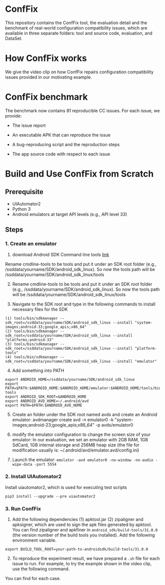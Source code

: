# ConfFix

This repository contains the ConfFix tool, the evaluation detail and the benchmark of real-world configuration compatibility issues, which are available in three separate folders: tool and source code, evaluation, and DataSet.

# How ConfFix works
We give the video clip on how ConfFix repairs configuration compatibility issues provided in our motivating example.

# ConfFix benchmark

The benchmark now contains 81 reproducible CC issues.
For each issue, we provide:

* The issue report

* An executable APK that can reproduce the issue

* A bug-reproducing script and the reproduction steps

* The app source code with respect to each issue

# Build and Use ConfFix from Scratch

## Prerequisite

* UIAutomator2
* Python 3
* Android emulators at target API levels (e.g., API level 33)

## Steps

### 1. Create an emulator
1. download Android SDK Command line tools [link](https://dl.google.com/android/repository/commandlinetools-linux-7302050_latest.zip)

Rename cmdline-tools to be tools and put it under an SDK root folder (e.g., /ssddata/yourname/SDK/android_sdk_linux). So now the tools path will be /ssddata/yourname/SDK/android_sdk_linux/tools

2. Rename cmdline-tools to be tools and put it under an SDK root folder (e.g., /ssddata/yourname/SDK/android_sdk_linux). So now the tools path will be /ssddata/yourname/SDK/android_sdk_linux/tools

3. Navigate to the SDK root and type in the following commands to install necessary files for the SDK
```
(1) tools/bin/sdkmanager --sdk_root=/ssddata/yourname/SDK/android_sdk_linux --install "system-images;android-33;google_apis;x86_64"
(2) tools/bin/sdkmanager --sdk_root=/ssddata/yourname/SDK/android_sdk_linux --install "platforms;android-33"
(3) tools/bin/sdkmanager --sdk_root=/ssddata/yourname/SDK/android_sdk_linux --install "platform-tools"
(4) tools/bin/sdkmanager --sdk_root=/ssddata/yourname/SDK/android_sdk_linux --install "emulator"
```
4. Add something into PATH

```
export ANDROID_HOME=/ssddata/yourname/SDK/android_sdk_linux
export PATH=$PATH:$ANDROID_HOME:$ANDROID_HOME/emulator:$ANDROID_HOME/tools/bin:$ANDROID_HOME/platform-tools
export ANDROID_SDK_ROOT=$ANDROID_HOME
export ANDROID_AVD_HOME=~/.android/avd
export PATH=$PATH:$ANDROID_AVD_HOME
```

5. Create an folder under the SDK root named avds and create an Android emulator: avdmanager create avd -n emulator0 -k "system-images;android-23;google_apis;x86_64" -p avds/emulator0

6. modify the emulator configuration to change the screen size of your emulator:
In our evaluation, we set an emulator with 2GB RAM, 1GB SdCard, 1GB internal storage and 256MB heap size (the file for modification usually is: ~/.android/avd/emulator.avd/config.ini)

7. Launch the emulator: ```emulator -avd emulator0 -no-window -no-audio -wipe-data -port 5554```


### 2. Install UIAutomator2

Install uiautomator2, which is used for executing test scripts
```
pip3 install --upgrade --pre uiautomator2
```

### 3. Run ConfFix

1. Add the following dependencies 
(1) apktool.jar
(2) zipaligner and apksigner, which are used to sign the apk files generated by apktool. You can find zipaligner and apkfiner in ```android_sdk/build-tools/31.0.0``` (the version number of the build tools you installed). Add the following environment variable.

```
export BUILD_TOOL_ROOT=your-path-to-androidsdk/build-tools/31.0.0
```

2. To reproduce the experiment result, we have prepared a ```.sh``` file for each issue to run. For example, to try the example shown in the video clip, use the following command.

You can find for each case.
